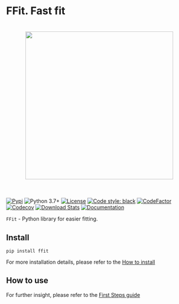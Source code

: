# FFit. Fast fit

<h1 align="center">
<img src="images/ffit-logo.png" width="400">
</h1><br>

[![Pypi](https://img.shields.io/pypi/v/ffit.svg)](https://pypi.org/project/ffit/)
![Python 3.7+](https://img.shields.io/badge/python-3.7%2B-blue)
[![License](https://img.shields.io/badge/license-LGPL-green)](./LICENSE)
[![Code style: black](https://img.shields.io/badge/code%20style-black-000000.svg)](https://github.com/psf/black)
[![CodeFactor](https://www.codefactor.io/repository/github/kyrylo-gr/ffit/badge/main)](https://www.codefactor.io/repository/github/kyrylo-gr/ffit/overview/main)
[![Codecov](https://codecov.io/gh/kyrylo-gr/ffit/graph/badge.svg?token=5U0FU9XNID)](https://codecov.io/gh/kyrylo-gr/ffit)
[![Download Stats](https://img.shields.io/pypi/dm/ffit)](https://pypistats.org/packages/ffit)
[![Documentation](https://img.shields.io/badge/docs-blue)](https://kyrylo-gr.github.io/ffit/)

`FFit` - Python library for easier fitting.

## Install

`pip install ffit`

For more installation details, please refer to the [How to install](starting_guide/install.md)

## How to use

For further insight, please refer to the [First Steps guide](starting_guide/first_steps.md)
